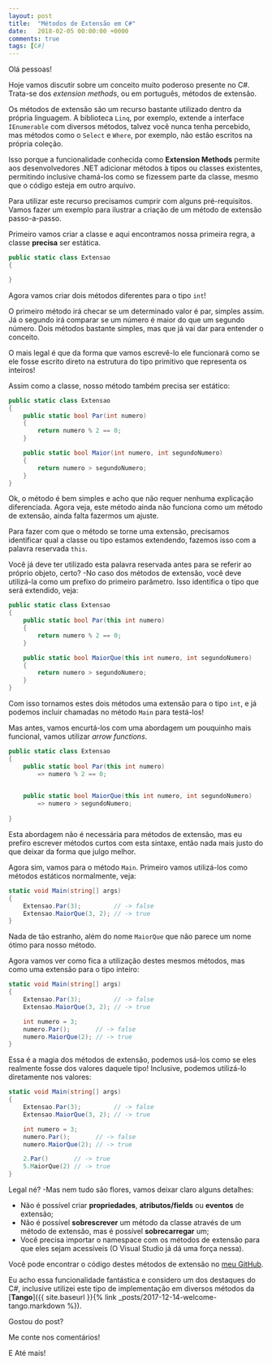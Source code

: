 ```yaml
---
layout: post
title:  "Métodos de Extensão em C#"
date:   2018-02-05 00:00:00 +0000
comments: true
tags: [C#]
---
```


Olá pessoas!

Hoje vamos discutir sobre um conceito muito poderoso presente no C#. Trata-se dos *extension methods*, ou em português, métodos de extensão.
<!--more-->

Os métodos de extensão são um recurso bastante utilizado dentro da própria linguagem. A biblioteca `Linq`, por exemplo, extende a interface `IEnumerable` com diversos métodos, talvez você nunca tenha percebido, mas métodos como o `Select` e `Where`, por exemplo, não estão escritos na própria coleção. 

Isso porque a funcionalidade conhecida como **Extension Methods** permite aos desenvolvedores .NET adicionar métodos à tipos ou classes existentes, permitindo inclusive chamá-los como se fizessem parte da classe, mesmo que o código esteja em outro arquivo.

Para utilizar este recurso precisamos cumprir com alguns pré-requisitos. Vamos fazer um exemplo para ilustrar a criação de um método de extensão passo-a-passo.

Primeiro vamos criar a classe e aqui encontramos nossa primeira regra, a classe **precisa** ser estática.

```csharp
public static class Extensao
{

}
```

Agora vamos criar dois métodos diferentes para o tipo `int`! 

O primeiro método irá checar se um determinado valor é par, simples assim. Já o segundo irá comparar se um número é maior do que um segundo número. Dois métodos bastante simples, mas que já vai dar para entender o conceito.

O mais legal é que da forma que vamos escrevê-lo ele funcionará como se ele fosse escrito direto na estrutura do tipo primitivo que representa os inteiros!

Assim como a classe, nosso método também precisa ser estático:

```csharp
public static class Extensao
{
    public static bool Par(int numero)
    {
        return numero % 2 == 0;
    }

    public static bool Maior(int numero, int segundoNumero)
    {
        return numero > segundoNumero;
    }
}
```
Ok, o método é bem simples e acho que não requer nenhuma explicação diferenciada. Agora veja, este método ainda não funciona como um método de extensão, ainda falta fazermos um ajuste.

Para fazer com que o método se torne uma extensão, precisamos identificar qual a classe ou tipo estamos extendendo, fazemos isso com a palavra reservada `this`.

Você já deve ter utilizado esta palavra reservada antes para se referir ao próprio objeto, certo? -No caso dos métodos de extensão, você deve utilizá-la como um prefixo do primeiro parâmetro. Isso identifica o tipo que será extendido, veja:

```csharp
public static class Extensao
{
    public static bool Par(this int numero)
    {
        return numero % 2 == 0;
    }

    public static bool MaiorQue(this int numero, int segundoNumero)
    {
        return numero > segundoNumero;
    }
}
```
Com isso tornamos estes dois métodos uma extensão para o tipo `int`, e já podemos incluir chamadas no método `Main` para testá-los!

Mas antes, vamos encurtá-los com uma abordagem um pouquinho mais funcional, vamos utilizar *arrow functions*.

```csharp
public static class Extensao
{
    public static bool Par(this int numero)
        => numero % 2 == 0;
    

    public static bool MaiorQue(this int numero, int segundoNumero)
        => numero > segundoNumero;
    
}
```
Esta abordagem não é necessária para métodos de extensão, mas eu prefiro escrever métodos curtos com esta sintaxe, então nada mais justo do que deixar da forma que julgo melhor.

Agora sim, vamos para o método `Main`. Primeiro vamos utilizá-los como métodos estáticos normalmente, veja:

```csharp
static void Main(string[] args)
{
    Extensao.Par(3);         // -> false
    Extensao.MaiorQue(3, 2); // -> true
}
```

Nada de tão estranho, além do nome `MaiorQue` que não parece um nome ótimo para nosso método.

Agora vamos ver como fica a utilização destes mesmos métodos, mas como uma extensão para o tipo inteiro:

```csharp
static void Main(string[] args)
{
    Extensao.Par(3);         // -> false
    Extensao.MaiorQue(3, 2); // -> true

    int numero = 3;
    numero.Par();       // -> false
    numero.MaiorQue(2); // -> true
}
```
Essa é a magia dos métodos de extensão, podemos usá-los como se eles realmente fosse dos valores daquele tipo! Inclusive, podemos utilizá-lo diretamente nos valores:

```csharp
static void Main(string[] args)
{
    Extensao.Par(3);         // -> false
    Extensao.MaiorQue(3, 2); // -> true

    int numero = 3;
    numero.Par();       // -> false
    numero.MaiorQue(2); // -> true

    2.Par()       // -> true
    5.MaiorQue(2) // -> true
}
```

Legal né? -Mas nem tudo são flores, vamos deixar claro alguns detalhes:

* Não é possível criar **propriedades**, **atributos/fields** ou **eventos** de extensão;
* Não é possível **sobrescrever** um método da classe através de um método de extensão, mas é possível **sobrecarregar** um;
* Você precisa importar o namespace com os métodos de extensão para que eles sejam acessíveis (O Visual Studio já dá uma força nessa).

Você pode encontrar o código destes métodos de extensão no [meu GitHub](https://github.com/gabrielschade/posts-blog/tree/master/ExtensionMethods).

Eu acho essa funcionalidade fantástica e considero um dos destaques do C#, inclusive utilizei este tipo de implementação em diversos métodos da [**Tango**]({{ site.baseurl }}{% link _posts/2017-12-14-welcome-tango.markdown %}).

Gostou do post? 

Me conte nos comentários!

E Até mais!